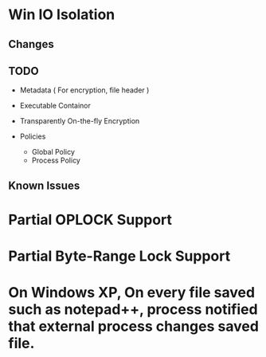 # Win IO Isolation

## Changes

## TODO

* Metadata ( For encryption, file header )
* Executable Containor 
* Transparently On-the-fly Encryption 
* Policies

    * Global Policy
    * Process Policy

## Known Issues

# Partial OPLOCK Support
# Partial Byte-Range Lock Support

# On Windows XP, On every file saved such as notepad++, process notified that external process changes saved file. 
